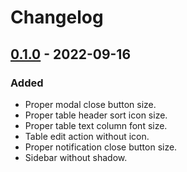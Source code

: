 # Changelog

## [0.1.0] - 2022-09-16

### Added

- Proper modal close button size.
- Proper table header sort icon size.
- Proper table text column font size.
- Table edit action without icon.
- Proper notification close button size.
- Sidebar without shadow.

[0.1.0]: https://github.com/zepfietje/filament-polish/releases/tag/0.1.0

